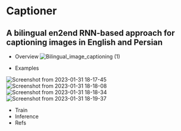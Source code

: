 # Captioner
## A bilingual en2end RNN-based approach for captioning images in English and Persian

- Overview
![Bilingual_image_captioning (1)](https://user-images.githubusercontent.com/79300456/215791467-aac4fe16-dbdb-46ed-9d42-22ec1fd53217.jpg)

- Examples


![Screenshot from 2023-01-31 18-17-45](https://user-images.githubusercontent.com/79300456/215793351-c859c844-b3a6-4971-92c0-464e8124e39e.png)
![Screenshot from 2023-01-31 18-18-08](https://user-images.githubusercontent.com/79300456/215793360-24e9b4b5-abc6-4e66-8e76-cbfb2737ce7a.png)
![Screenshot from 2023-01-31 18-18-34](https://user-images.githubusercontent.com/79300456/215793372-86b68fb0-ce59-4221-8208-8410d8a379fa.png)
![Screenshot from 2023-01-31 18-19-37](https://user-images.githubusercontent.com/79300456/215793378-2a90bfcf-bb80-4d5e-a72f-3160cb4c8de4.png)

- Train
- Inference
- Refs